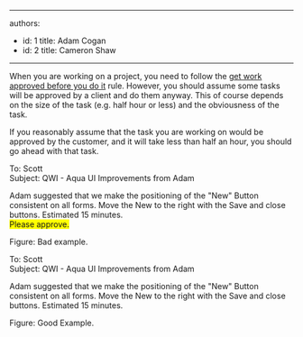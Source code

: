 

---
authors:
  - id: 1
    title: Adam Cogan
  - id: 2
    title: Cameron Shaw
---




<span class='intro'> When you are working on a project, you need to follow the <a href="/Management/RulesToHappyClients/Pages/DoYouGetWorkApprovedBeforeYouDoIt.aspx" shape="rect">get work approved before you do it</a> rule. However, you should assume some tasks will be approved by a client and do them anyway. This of course depends on the size of the task (e.g.&#160;half hour&#160;or less) and the obviousness of the task.  </span>

<p>If you reasonably assume that the task you are working on would be approved by the customer, and it will take less than half an hour, you should go ahead with that task.</p>
<span class="ms-rteCustom-GreyBox"><p>To&#58; Scott <br>Subject&#58; QWI - Aqua UI Improvements from Adam </p>
<p>Adam suggested that we make the positioning of the &quot;New&quot; Button consistent on all forms. Move the New to the right with the Save and close buttons. Estimated 15 minutes. <br><span style="background-color&#58;yellow;">Please approve.</span></p></span> <span class="ms-rteCustom-FigureBad">Figure&#58; Bad example.</span><span class="ms-rteCustom-GreyBox"><p>To&#58; Scott <br>Subject&#58; QWI - Aqua UI Improvements from Adam </p>
<p>Adam suggested that we make the positioning of the &quot;New&quot; Button consistent on all forms. Move the New to the right with the Save and close buttons. Estimated 15 minutes.&#160;</p></span> <span class="ms-rteCustom-FigureGood">Figure&#58; Good Example.</span> 


